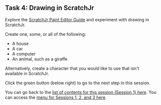 ## Task 4: Drawing in ScratchJr
Explore the [ScratchJr Paint Editor Guide](https://www.scratchjr.org/pdfs/paint-editor-guide.pdf) and experiment with drawing in ScratchJr.

Create one, some, or all of the following:
+ A house
+ A car
+ A computer
+ An animal, such as a giraffe 

Alternatively, create a character that you would like to use that isn't available in ScratchJr.

Click the green button (below right) to go to the next step in this session.

You can go back to the [list of contents for this session (Session 1) here](https://projects.raspberrypi.org/en/projects/Year8-RelevanceTraining-Part3-GBICi4).
You can access the [menu for Sessions 1, 2, and 3 here](https://projects.raspberrypi.org/en/pathways/year8-relevancetraining-gbici4).
